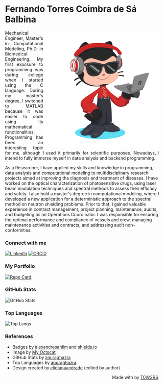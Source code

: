<h1>
    <span>Fernando Torres Coimbra de Sá Balbina</span>
</h1>

<img align="right" alt="Created using myoctacat - https://myoctocat.com/" height="380" src="https://github.com/T0W3RS/T0W3RS/blob/main/octocat-1714678913162.png">

<p align="justify"> Mechanical Engineer, Master's in Computational Modeling, Ph.D. in Biomedical Engineering. My first exposure to programming was during college when I started using the C language. During my master's degree, I switched to MATLAB because it was easier to code using its mathematical functionalities. Programming has been an interesting topic for me, although I used it primarily for scientific purposes. Nowadays, I intend to fully immerse myself in data analysis and backend programming.

As a Researcher, I have applied my skills and knowledge in programming, data analysis and computational modeling to multidisciplinary research projects aimed at improving the diagnosis and treatment of diseases. I have worked on the optical characterization of photosensitive drugs, using laser beam modulation techniques and spectral methods to assess their efficacy and safety. I also hold a master's degree in computational modeling, where I developed a new application for a deterministic approach to the spectral method on neutron shielding problems. Prior to that, I gained valuable experience in contract management, project planning, maintenance, audits, and budgeting as an Operations Coordinator. I was responsible for ensuring the optimal performance and compliance of vessels and crew, managing maintenance activities and contracts, and addressing audit non-conformities.

### Connect with me

[![LinkedIn](https://img.shields.io/badge/LinkedIn-0077B5?style=for-the-badge&logo=linkedin&logoColor=white)](https://www.linkedin.com/in/fernando-torres-coimbra-de-s%C3%A1-balbina-aa9b20105/)
[![ORCID](https://img.shields.io/badge/orcid-A6CE39?style=for-the-badge&logo=orcid&logoColor=white)](https://orcid.org/0000-0002-8331-7534)

### My Portfolio

[![Repo Card](https://github-readme-stats.vercel.app/api/pin/?username=T0W3RS&repo=https:My_Portfolio&bg_color=000&border_color=E94D5F&show_icons=true&icon_color=E94D5F&title_color=E94D5F&text_color=FFF)](https://github.com/T0W3RS/My_Portfolio)

### GitHub Stats

![GitHub Stats](https://github-readme-stats.vercel.app/api?username=T0W3RS&theme=transparent&bg_color=000&border_color=E94D5F&show_icons=true&icon_color=E94D5F&title_color=E94D5F&text_color=FFF)

### Top Languages

![Top Langs](https://github-readme-stats-git-masterrstaa-rickstaa.vercel.app/api/top-langs/?username=T0W3RS&layout=compact&bg_color=000&border_color=E94D5F&title_color=E94D5F&text_color=FFF)

### References
 
  - Badges by <a href="https://github.com/alexandresanlim/Badges4-README.md-Profile">alexandresanlim</a> and <a href="https://shields.io/">shields.io</a><br> 
  - Image by <a href="https://myoctocat.com/">My Octocat</a>
  - GitHub Stats by <a href="https://github.com/anuraghazra/github-readme-stats">anuraghazra</a>
  - Top Languages by <a href="https://github.com/anuraghazra/github-readme-stats">anuraghazra</a>
  - Design created by <a href="https://github.com/elidianaandrade">elidianaandrade</a> (edited by author)
 
  <div align="right">Made with by <a href="https://github.com/T0W3RS">T0W3RS</a>.</div>
